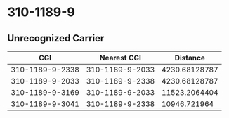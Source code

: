 # 310-1189-9
## Unrecognized Carrier


| CGI | Nearest CGI | Distance |
|-----|-------------|----------|
| 310-1189-9-2338 | 310-1189-9-2033 | 4230.68128787 |
| 310-1189-9-2033 | 310-1189-9-2338 | 4230.68128787 |
| 310-1189-9-3169 | 310-1189-9-2033 | 11523.2064404 |
| 310-1189-9-3041 | 310-1189-9-2338 | 10946.721964 |
